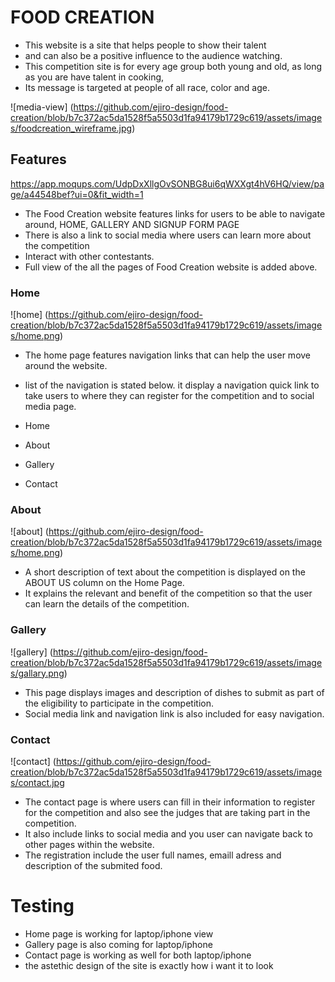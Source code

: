 # FOOD CREATION 
* This website is a site that helps people to show their talent
* and can also be a positive influence to the audience watching.
* This competition site is for every age group both young and old, as long as you are have talent in cooking, 
* Its message is targeted at people of all race, color and age.

![media-view] (https://github.com/ejiro-design/food-creation/blob/b7c372ac5da1528f5a5503d1fa94179b1729c619/assets/images/foodcreation_wireframe.jpg)

## Features 
https://app.moqups.com/UdpDxXllgOvSONBG8ui6qWXXgt4hV6HQ/view/page/a44548bef?ui=0&fit_width=1

* The Food Creation website features links for users to be able to navigate around, HOME, GALLERY AND SIGNUP FORM PAGE
* There is also a link to social media where users can learn more about the competition
* Interact with other contestants.
* Full view of the all the pages of Food Creation website is added above.

### Home
![home] (https://github.com/ejiro-design/food-creation/blob/b7c372ac5da1528f5a5503d1fa94179b1729c619/assets/images/home.png)

* The home page features navigation links that can help the user move around the website.
* list of the navigation is stated below. it display a navigation quick link to take users to where they can register for the competition and to social media page.

* Home
* About
* Gallery
* Contact

### About
![about] (https://github.com/ejiro-design/food-creation/blob/b7c372ac5da1528f5a5503d1fa94179b1729c619/assets/images/home.png)

* A short description of text about the competition is displayed on the ABOUT US column on the Home Page.
* It explains the relevant and benefit of the competition so that the user can learn the details of the competition. 

### Gallery
![gallery] (https://github.com/ejiro-design/food-creation/blob/b7c372ac5da1528f5a5503d1fa94179b1729c619/assets/images/gallary.png)

* This page displays images and description of dishes to submit as part of the eligibility to participate in the competition. 
* Social media link and navigation link is also included for easy navigation.

### Contact
![contact] (https://github.com/ejiro-design/food-creation/blob/b7c372ac5da1528f5a5503d1fa94179b1729c619/assets/images/contact.jpg

* The contact page is where users can fill in their information to register for the competition and also see the judges that are taking part in the competition. 
* It also include links to social media and you user can navigate back to other pages within the website.
* The registration include the user full names, emaill adress and description of the submited food.

# Testing
* Home page is working for laptop/iphone view
* Gallery page is also coming for laptop/iphone  
* Contact page is working as well for both laptop/iphone
* the astethic design of the site is exactly how i want it to look


